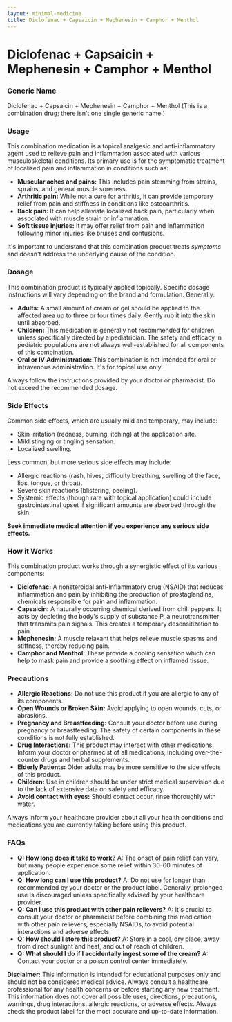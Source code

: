 ```yaml
---
layout: minimal-medicine
title: Diclofenac + Capsaicin + Mephenesin + Camphor + Menthol
---
```


# Diclofenac + Capsaicin + Mephenesin + Camphor + Menthol
### Generic Name
Diclofenac + Capsaicin + Mephenesin + Camphor + Menthol  (This is a combination drug; there isn't one single generic name.)

### Usage

This combination medication is a topical analgesic and anti-inflammatory agent used to relieve pain and inflammation associated with various musculoskeletal conditions.  Its primary use is for the symptomatic treatment of localized pain and inflammation in conditions such as:

* **Muscular aches and pains:**  This includes pain stemming from strains, sprains, and general muscle soreness.
* **Arthritic pain:**  While not a cure for arthritis, it can provide temporary relief from pain and stiffness in conditions like osteoarthritis.
* **Back pain:**  It can help alleviate localized back pain, particularly when associated with muscle strain or inflammation.
* **Soft tissue injuries:**  It may offer relief from pain and inflammation following minor injuries like bruises and contusions.

It's important to understand that this combination product treats *symptoms* and doesn't address the underlying cause of the condition.


### Dosage

This combination product is typically applied topically.  Specific dosage instructions will vary depending on the brand and formulation.  Generally:

* **Adults:** A small amount of cream or gel should be applied to the affected area up to three or four times daily.  Gently rub it into the skin until absorbed.
* **Children:**  This medication is generally not recommended for children unless specifically directed by a pediatrician.  The safety and efficacy in pediatric populations are not always well-established for all components of this combination.
* **Oral or IV Administration:** This combination is not intended for oral or intravenous administration.  It's for topical use only.

Always follow the instructions provided by your doctor or pharmacist. Do not exceed the recommended dosage.


### Side Effects

Common side effects, which are usually mild and temporary, may include:

* Skin irritation (redness, burning, itching) at the application site.
* Mild stinging or tingling sensation.
* Localized swelling.

Less common, but more serious side effects may include:

* Allergic reactions (rash, hives, difficulty breathing, swelling of the face, lips, tongue, or throat).
* Severe skin reactions (blistering, peeling).
*  Systemic effects (though rare with topical application) could include gastrointestinal upset if significant amounts are absorbed through the skin.

**Seek immediate medical attention if you experience any serious side effects.**


### How it Works

This combination product works through a synergistic effect of its various components:

* **Diclofenac:** A nonsteroidal anti-inflammatory drug (NSAID) that reduces inflammation and pain by inhibiting the production of prostaglandins, chemicals responsible for pain and inflammation.
* **Capsaicin:** A naturally occurring chemical derived from chili peppers. It acts by depleting the body's supply of substance P, a neurotransmitter that transmits pain signals. This creates a temporary desensitization to pain.
* **Mephenesin:** A muscle relaxant that helps relieve muscle spasms and stiffness, thereby reducing pain.
* **Camphor and Menthol:** These provide a cooling sensation which can help to mask pain and provide a soothing effect on inflamed tissue.


### Precautions

* **Allergic Reactions:** Do not use this product if you are allergic to any of its components.
* **Open Wounds or Broken Skin:** Avoid applying to open wounds, cuts, or abrasions.
* **Pregnancy and Breastfeeding:**  Consult your doctor before use during pregnancy or breastfeeding.  The safety of certain components in these conditions is not fully established.
* **Drug Interactions:** This product may interact with other medications.  Inform your doctor or pharmacist of all medications, including over-the-counter drugs and herbal supplements.
* **Elderly Patients:**  Older adults may be more sensitive to the side effects of this product.
* **Children:** Use in children should be under strict medical supervision due to the lack of extensive data on safety and efficacy.
* **Avoid contact with eyes:** Should contact occur, rinse thoroughly with water.

Always inform your healthcare provider about all your health conditions and medications you are currently taking before using this product.


### FAQs

* **Q: How long does it take to work?**  A:  The onset of pain relief can vary, but many people experience some relief within 30-60 minutes of application.
* **Q: How long can I use this product?** A:  Do not use for longer than recommended by your doctor or the product label.  Generally, prolonged use is discouraged unless specifically advised by your healthcare provider.
* **Q: Can I use this product with other pain relievers?** A: It's crucial to consult your doctor or pharmacist before combining this medication with other pain relievers, especially NSAIDs, to avoid potential interactions and adverse effects.
* **Q: How should I store this product?** A: Store in a cool, dry place, away from direct sunlight and heat, and out of reach of children.
* **Q: What should I do if I accidentally ingest some of the cream?**  A:  Contact your doctor or a poison control center immediately.



**Disclaimer:** This information is intended for educational purposes only and should not be considered medical advice.  Always consult a healthcare professional for any health concerns or before starting any new treatment.  This information does not cover all possible uses, directions, precautions, warnings, drug interactions, allergic reactions, or adverse effects.  Always check the product label for the most accurate and up-to-date information.
